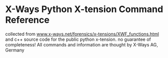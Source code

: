 # X-Ways Python X-tension Command Reference


collected from www.x-ways.net/forensics/x-tensions/XWF_functions.html and c++ source code for the public python x-tension.
no guarantee of completeness!
All commands and information are thought by X-Ways AG, Germany
